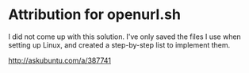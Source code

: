 # Attribution for openurl.sh
I did not come up with this solution. I've only saved the files I use when setting up Linux, 
and created a step-by-step list to implement them.


http://askubuntu.com/a/387741
